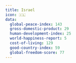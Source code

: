 ```yaml
---
title: Israel
icon: 🇮🇱
data:
  global-peace-index: 143
  gross-domestic-product: 29
  human-development-index: 25
  world-happiness-report: 5
  cost-of-living: 129
  good-country-index: 59
  global-freedom-score: 77
---
```

